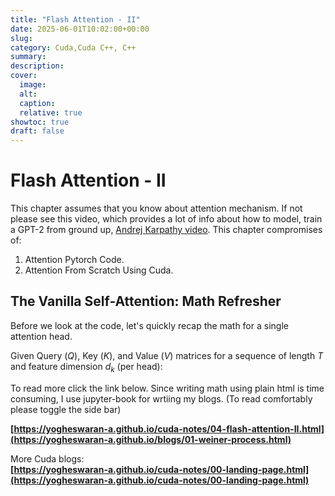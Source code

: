 ```yaml
---
title: "Flash Attention - II"
date: 2025-06-01T10:02:00+00:00
slug: 
category: Cuda,Cuda C++, C++
summary:
description:
cover:
  image: 
  alt:
  caption:
  relative: true
showtoc: true
draft: false
---
```

# Flash Attention - II
This chapter assumes that you know about attention mechanism. If not please see this video, which provides a lot of info about how to model, train a GPT-2 from ground up, [Andrej Karpathy video](https://www.youtube.com/watch?v=l8pRSuU81PU).
This chapter compromises of:
1) Attention Pytorch Code.
2) Attention From Scratch Using Cuda.


## The Vanilla Self-Attention: Math Refresher

Before we look at the code, let's quickly recap the math for a single attention head.

Given Query ($Q$), Key ($K$), and Value ($V$) matrices for a sequence of length $T$ and feature dimension $d_k$ (per head):
 


To read more click the link below. Since writing math using plain html is time consuming, I use jupyter-book for wrtiing my blogs.
(To read comfortably please toggle the side  bar)      

**[https://yogheswaran-a.github.io/cuda-notes/04-flash-attention-II.html](https://yogheswaran-a.github.io/blogs/01-weiner-process.html)**

More Cuda blogs:   
**[https://yogheswaran-a.github.io/cuda-notes/00-landing-page.html](https://yogheswaran-a.github.io/cuda-notes/00-landing-page.html)**